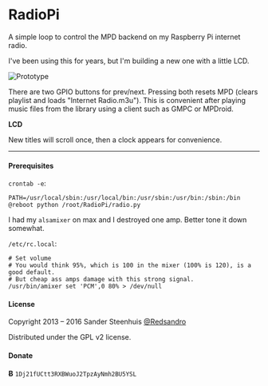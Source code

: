 RadioPi
=======
A simple loop to control the MPD backend on my Raspberry Pi internet radio.

I've been using this for years, but I'm building a new one with a little LCD.

![Prototype](https://raw.github.com/Redsandro/RadioPi/master/raspberry.jpg)

There are two GPIO buttons for prev/next. Pressing both resets MPD (clears playlist and loads "Internet Radio.m3u").
This is convenient after playing music files from the library using a client such as GMPC or MPDroid.

__LCD__

New titles will scroll once, then a clock appears for convenience.

---

#### Prerequisites

`crontab -e`:

```
PATH=/usr/local/sbin:/usr/local/bin:/usr/sbin:/usr/bin:/sbin:/bin
@reboot python /root/RadioPi/radio.py
```

I had my `alsamixer` on max and I destroyed one amp. Better tone it down somewhat.

`/etc/rc.local`:

```
# Set volume
# You would think 95%, which is 100 in the mixer (100% is 120), is a good default.
# But cheap ass amps damage with this strong signal.
/usr/bin/amixer set 'PCM',0 80% > /dev/null
```

#### License

Copyright 2013 – 2016 Sander Steenhuis [@Redsandro](https://twitter.com/Redsandro)

Distributed under the GPL v2 license.

#### Donate

__Ƀ__ `1Dj21fUCtt3RXBWuoJ2TpzAyNmh2BU5YSL`
